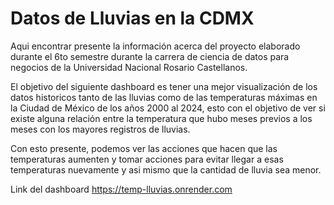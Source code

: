 # Datos de Lluvias en la CDMX

Aqui encontrar presente la información acerca del proyecto elaborado durante el 6to semestre durante la carrera de ciencia de datos para negocios de la Universidad Nacional Rosario Castellanos.

El objetivo del siguiente dashboard es tener una mejor visualización de los datos historicos tanto de las lluvias como de las temperaturas máximas en la Ciudad de México de los años 2000 al 2024, esto con el objetivo de ver si existe alguna relación entre la temperatura que hubo meses previos a los meses con los mayores registros de lluvias.

Con esto presente, podemos ver las acciones que hacen que las temperaturas aumenten y tomar acciones para evitar llegar a esas temperaturas nuevamente y asi mismo que la cantidad de lluvia sea menor.

Link del dashboard
https://temp-lluvias.onrender.com
